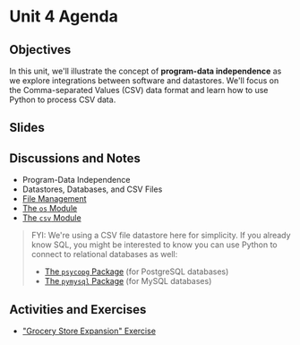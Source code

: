 # Unit 4 Agenda

## Objectives

In this unit, we'll illustrate the concept of **program-data independence** as we explore integrations between software and datastores. We'll focus on the Comma-separated Values (CSV) data format and learn how to use Python to process CSV data.

## Slides

## Discussions and Notes

  + Program-Data Independence
  + Datastores, Databases, and CSV Files
  + [File Management](/notes/python/file-management.md)
  + [The `os` Module](/notes/python/modules/os.md#file-operations)
  + [The `csv` Module](/notes/python/modules/csv.md)

> FYI: We're using a CSV file datastore here for simplicity. If you already know SQL, you might be interested to know you can use Python to connect to relational databases as well:
>
>    + [The `psycopg` Package](/notes/python/packages/psycopg.md) (for PostgreSQL databases)
>    + [The `pymysql` Package](/notes/python/packages/pymysql.md) (for MySQL databases)

## Activities and Exercises

  + ["Grocery Store Expansion" Exercise](/exercises/grocery-store-expansion.md)
